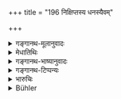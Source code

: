 +++
title = "196 निक्षिप्तस्य धनस्यैवम्"

+++

<details><summary>गङ्गानथ-मूलानुवादः</summary>

Thus shall the king come to a decision regarding property given as ‘deposit’ and that which is given as ‘friendly loan,’—without causing any injury to the keeper of the deposit.—(196)
</details>

<details><summary>मेधातिथिः</summary>

प्रकरणोपसंहारो ऽनेन क्रियते । **प्रीत्योपनिहितस्य** स्नेहेन किंचित् कालं भोगार्थं दत्तस्य, न्यासो निक्षेपस् तस्य धारणको यथा न पीड्यते तथा निर्णयः कर्तव्य इति । **अक्षिण्वन्न्** अपीडयन् । 

द्वित्राः[^६१९] श्लोका निक्षेपकरणे विध्यर्थाः । सर्वम् अन्यद् अन्यतः सिद्धं सौहार्देनोक्तम्[^६२०] ॥ ८.१९६ ॥
</details>

<details><summary>गङ्गानथ-भाष्यानुवादः</summary>

This verse sums up the section.

‘*What is given as friendly loan*’—*i.e*., what is given, through friendship, for being used for some time.

The cases have to be decided in such a way as noṭ to cause injury to the keeper of the pledge or deposit. ‘*Akṣiṇvan*’—without causing injury to.

In the whole of this section on ‘deposits’ only two or three verses are mandatory in their character, all the rest is purely commendatory,—mentioning things already known, in a friendly spirit.—(196)
</details>

<details><summary>गङ्गानथ-टिप्पन्यः</summary>

This verse is quoted in *Vivādaratnākara* (p. 95), which adds the
following notes:—‘*Akṣiṇvan*,’ not harassing the person who is believed
to have been the holder of the deposit;—and in *Parāśaramādhava*
(Vyavahāra, p. 209), which explains ‘*aprakṣiṇvan*’ (which is its
reading for ‘*akṣiṇvan*’), as ‘not chastising.’
</details>

<details><summary>भारुचिः</summary>

समुद्रो विमुद्रो वा निक्षेपः । विमुद्र एव तु प्रीतिविमुक्तभोग उपनिधिः । तयोर् अन्वेषणविधिर् अयं विज्ञेयः । अस्वामिविक्रय इदानीम् उच्यते ॥ ८.१९५ ॥
</details>

<details><summary>Bühler</summary>

196	Thus let the king decide (causes) concerning a deposit and a friendly loan (for use) without showing (undue) rigour to the depositary.
</details>
